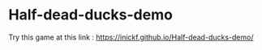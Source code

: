 # Half-dead-ducks-demo

Try this game at this link : https://inickf.github.io/Half-dead-ducks-demo/
